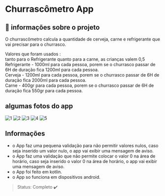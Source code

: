 # Churrascômetro App

## 📝 informações sobre o projeto 
 O churrascômetro calcula a quantidade de cerveja, carne e refrigerante que vai precisar para o churrasco.
 
 Valores que foram usados :<br>
  tanto para o Refrigerante quanto para a carne, as crianças valem 0,5<br>
  Refrigerante - 1000ml para cada pessoa, porem se o churrasco passar de 6H de duração fica 1200ml para cada pessoa.<br>
  Cerveja - 1200ml para cada pessoa, porem se o churrasco passar de 6H de duração fica 2000ml para cada pessoa.<br>
  Carne - 400gr para cada pessoa, porem se o churrasco passar de 6H de duração fica 550gr para cada pessoa.<br>
  
  ## algumas fotos do app
  
  ![1](https://user-images.githubusercontent.com/80015739/158076032-d40b710e-587b-494b-8011-66f7fac653ad.png)
  ![2](https://user-images.githubusercontent.com/80015739/158076043-74b08a5a-4797-459e-b65c-68069e22ccaf.png)
  ![3](https://user-images.githubusercontent.com/80015739/158076048-6a1836b0-30b9-486a-b068-ba3e4b929b30.png)
  ![4](https://user-images.githubusercontent.com/80015739/158076056-1c356c00-04c5-4fa2-8af3-aa9e5d503f28.png)
  ![5](https://user-images.githubusercontent.com/80015739/158076063-c27951bd-c17a-4f1b-bb54-f12b4b8c8ba4.png)
  
  ## Informações 

+ o App faz uma pequena validação para não permitir valores nulos, caso seja inserido um valor nulo, o app vai exibir uma mensagem de aviso.
+ o App faz uma validação que não permite colocar o valor 0 na área de horário, caso seja inserido o valor 0 na área de horário, o app vai exibir uma mensagem de aviso.
+ o App foi feito em kotlin.
+ o App so funciona em dispositivos android.
  
> Status: Completo ✔️
